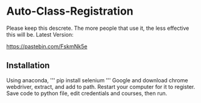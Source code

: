 # Auto-Class-Registration

Please keep this descrete. The more people that use it, the less effective this will be.
Latest Version:

https://pastebin.com/FskmNk5e

## Installation
Using anaconda,
'''
pip install selenium
'''
Google and download chrome webdriver, extract, and add to path.
Restart your computer for it to register.
Save code to python file, edit credentials and courses, then run.
